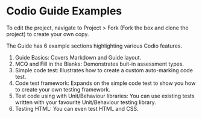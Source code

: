 
# Codio Guide Examples

To edit the project, navigate to Project > Fork (Fork the box and clone the project) to create your own copy.

The Guide has 6 example sections highlighting various Codio features.

1. Guide Basics: Covers Markdown and Guide layout.
1. MCQ and Fill in the Blanks: Demonstrates buit-in assessment types.
1. Simple code test: Illustrates how to create a custom auto-marking code test.
1. Code test framework: Expands on the simple code test to show you how to create your own testing framework.
1. Test code using with Unit/Behaviour libraries: You can use existing tests written with your favourite Unit/Behaviour testing library.
1. Testing HTML: You can even test HTML and CSS.
